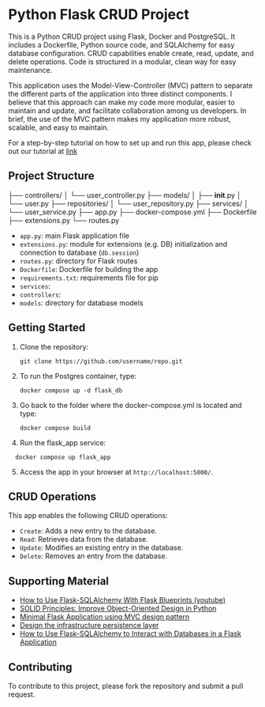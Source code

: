 # Python Flask CRUD Project

This is a Python CRUD project using Flask, Docker and PostgreSQL. It includes a Dockerfile, Python source code, and SQLAlchemy for easy database configuration. CRUD capabilities enable create, read, update, and delete operations. Code is structured in a modular, clean way for easy maintenance. 

This application uses the Model-View-Controller (MVC) pattern to separate the different parts of the application into three distinct components. I believe that this approach can make my code more modular, easier to maintain and update, and facilitate collaboration among us developers. In brief, the use of the MVC pattern makes my application more robust, scalable, and easy to maintain.

For a step-by-step tutorial on how to set up and run this app, please check out our tutorial at [link](https://dev.to/francescoxx/build-a-crud-rest-api-in-python-using-flask-sqlalchemy-postgres-docker-28lo)

## Project Structure

├── controllers/
│   └── user_controller.py
├── models/
│   ├── __init__.py
│   └── user.py
├── repositories/
│   └── user_repository.py
├── services/
│   └── user_service.py
├── app.py
├── docker-compose.yml
├── Dockerfile
├── extensions.py
└── routes.py

- `app.py`: main Flask application file
- `extensions.py`: module for extensions (e.g. DB) initialization and connection to database (`db.session`)
- `routes.py`: directory for Flask routes
- `Dockerfile`: Dockerfile for building the app
- `requirements.txt`: requirements file for pip
- `services`: 
- `controllers`:
- `models`: directory for database models

## Getting Started

1. Clone the repository:
    ```
    git clone https://github.com/username/repo.git
    ```
2. To run the Postgres container, type:
    ```
    docker compose up -d flask_db
    ```
3. Go back to the folder where the docker-compose.yml is located and type:
    ```
    docker compose build

    ```
4. Run the flask_app service:
  ```
    docker compose up flask_app

  ```
5. Access the app in your browser at `http://localhost:5000/`.

## CRUD Operations

This app enables the following CRUD operations:

- `Create`: Adds a new entry to the database.
- `Read`: Retrieves data from the database.
- `Update`: Modifies an existing entry in the database.
- `Delete`: Removes an entry from the database.


## Supporting Material

- [How to Use Flask-SQLAlchemy With Flask Blueprints (youtube)](https://www.youtube.com/watch?v=WhwU1-DLeVw&ab_channel=CaravanaCloud)
- [SOLID Principles: Improve Object-Oriented Design in Python](https://realpython.com/solid-principles-python/)
- [Minimal Flask Application using MVC design pattern](https://medium.com/@arslanaut/minimal-flask-application-using-mvc-design-pattern-842845cef703)
- [Design the infrastructure persistence layer](https://learn.microsoft.com/en-us/dotnet/architecture/microservices/microservice-ddd-cqrs-patterns/infrastructure-persistence-layer-design)
- [How to Use Flask-SQLAlchemy to Interact with Databases in a Flask Application](https://www.digitalocean.com/community/tutorials/how-to-use-flask-sqlalchemy-to-interact-with-databases-in-a-flask-application)
## Contributing

To contribute to this project, please fork the repository and submit a pull request.
